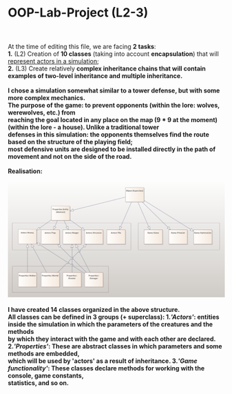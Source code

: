 # OOP-Lab-Project (L2-3)
<br><br>
At the time of editing this file, we are facing <b>2 tasks</b>:<br>
<b>1.</b> (L2) Creation of <b>10 classes</b> (taking into account <b>encapsulation</b>) that will <u>represent actors in a simulation</u>;<br>
<b>2.</b> (L3) Create relatively <b>complex inheritance chains<b> that will contain examples of <b>two-level inheritance</b> and <b>multiple inheritance</b>. 
<br><br>
I chose a simulation somewhat similar to <b>a tower defense</b>, but with some more complex mechanics.<br>
<b>The purpose of the game</b>: <b>to prevent opponents</b> (within the lore: wolves, werewolves, etc.) <b>from<br> 
reaching the goal located in any place on the map (9 * 9 at the moment)</b> (within the lore - a house). Unlike a traditional tower<br> 
defenses in this simulation: the opponents themselves find the route based on the structure of the playing field;<br> 
most defensive units are designed to be installed directly in the path of movement and not on the side of the road.
<br><br>
<b>Realisation</b>:
<br><br>
![Class Diagram](class-diagram.png)
<br><br>
I have created <b>14 classes</b> organized in the above structure.<br>
All classes can be defined in <b>3 groups (+ superclass)</b>:
<b>1.</b><i>'Actors'</i>: entities inside the simulation in which <b>the parameters</b> of the creatures and <b>the methods</b><br>
by which they interact with the game and with each other are declared.
<b>2.</b><i>'Properties'</i>: These are abstract classes in which <b>parameters and some methods are embedded</b>,<br>
which will be used by 'actors' as a result of <b>inheritance</b>.
<b>3.</b><i>'Game functionality'</i>: These classes declare methods for working with the console, <b>game constants</b>,<br>
<b>statistics</b>, and so on.
